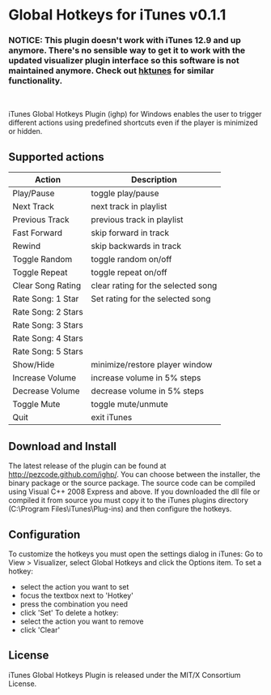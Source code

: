 # Global Hotkeys for iTunes v0.1.1

### **NOTICE: This plugin doesn't work with iTunes 12.9 and up anymore.** There's no sensible way to get it to work with the updated visualizer plugin interface so this software is not maintained anymore. Check out [hktunes](https://code.google.com/archive/p/hktunes/) for similar functionality.

<br />

iTunes Global Hotkeys Plugin (ighp) for Windows enables the user to trigger 
different actions using predefined shortcuts even if the player is minimized 
or hidden.

## Supported actions

| Action              | Description                        |
| ------------------- |------------------------------------|
| Play/Pause          | toggle play/pause                  |
| Next Track          | next track in playlist             |
| Previous Track      | previous track in playlist         |
| Fast Forward        | skip forward in track              |
| Rewind              | skip backwards in track            |
| Toggle Random       | toggle random on/off               |
| Toggle Repeat       | toggle repeat on/off               |
| Clear Song Rating   | clear rating for the selected song |
| Rate Song: 1 Star   | Set rating for the selected song   |
| Rate Song: 2 Stars  |                                    |
| Rate Song: 3 Stars  |                                    |
| Rate Song: 4 Stars  |                                    |
| Rate Song: 5 Stars  |                                    |
| Show/Hide           | minimize/restore player window     |
| Increase Volume     | increase volume in 5% steps        |
| Decrease Volume     | decrease volume in 5% steps        |
| Toggle Mute         | toggle mute/unmute                 |
| Quit                | exit iTunes                        |

## Download and Install

The latest release of the plugin can be found at http://pezcode.github.com/ighp/.
You can choose between the installer, the binary package or the source package.
The source code can be compiled using Visual C++ 2008 Express and above. If you
downloaded the dll file or compiled it from source you must copy it to the iTunes
plugins directory (C:\Program Files\iTunes\Plug-ins) and then configure the hotkeys.

## Configuration

To customize the hotkeys you must open the settings dialog in iTunes:
Go to View > Visualizer, select Global Hotkeys and click the Options item.
To set a hotkey:
 - select the action you want to set
 - focus the textbox next to 'Hotkey'
 - press the combination you need
 - click 'Set'
To delete a hotkey:
 - select the action you want to remove
 - click 'Clear'

## License

iTunes Global Hotkeys Plugin is released under the MIT/X Consortium License.
